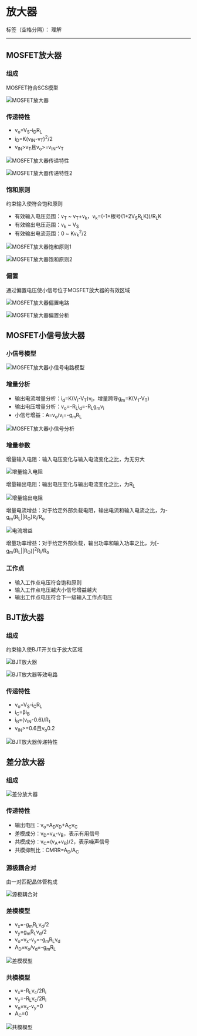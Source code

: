 # 放大器

标签（空格分隔）： 理解

---

## MOSFET放大器

### 组成

MOSFET符合SCS模型

![MOSFET放大器](https://raw.githubusercontent.com/wchaochao/images/master/gitbook-circuit/MOSFET-amplifier.png)

### 传递特性

* v<sub>o</sub>=V<sub>S</sub>-i<sub>D</sub>R<sub>L</sub>
* i<sub>D</sub>=K(v<sub>IN</sub>-v<sub>T</sub>)<sup>2</sup>/2
* v<sub>IN</sub>>v<sub>T</sub>且v<sub>o</sub>>=v<sub>IN</sub>-v<sub>T</sub>

![MOSFET放大器传递特性](https://raw.githubusercontent.com/wchaochao/images/master/gitbook-circuit/MOSFET-amplifier-analysis.png)

![MOSFET放大器传递特性2](https://raw.githubusercontent.com/wchaochao/images/master/gitbook-circuit/MOSFET-amplifier-analysis-2.png)

### 饱和原则

约束输入使符合饱和原则

* 有效输入电压范围：v<sub>T</sub> ~ v<sub>T</sub>+v<sub>k</sub>，v<sub>k</sub>=(-1+根号(1+2V<sub>S</sub>R<sub>L</sub>K))/R<sub>L</sub>K
* 有效输出电压范围：v<sub>k</sub> ~ V<sub>S</sub>
* 有效输出电流范围：0 ~ Kv<sub>k</sub><sup>2</sup>/2

![MOSFET放大器饱和原则1](https://raw.githubusercontent.com/wchaochao/images/master/gitbook-circuit/MOSFET-amplifier-constraint-1.png)

![MOSFET放大器饱和原则2](https://raw.githubusercontent.com/wchaochao/images/master/gitbook-circuit/MOSFET-amplifier-constraint-2.png)

### 偏置

通过偏置电压使小信号位于MOSFET放大器的有效区域

![MOSFET放大器偏置电路](https://raw.githubusercontent.com/wchaochao/images/master/gitbook-circuit/MOSFET-amplifier-bias-1.png)

![MOSFET放大器偏置分析](https://raw.githubusercontent.com/wchaochao/images/master/gitbook-circuit/MOSFET-amplifier-bias-2.png)

## MOSFET小信号放大器

### 小信号模型

![MOSFET放大器小信号电路模型](https://raw.githubusercontent.com/wchaochao/images/master/gitbook-circuit/MOSFET-amplifier-small-singal-model.png)

### 增量分析

* 输出电流增量分析：i<sub>d</sub>=K(V<sub>I</sub>-V<sub>T</sub>)v<sub>i</sub>，增量跨导g<sub>m</sub>=K(V<sub>1</sub>-V<sub>T</sub>)
* 输出电压增量分析：v<sub>o</sub>=-R<sub>L</sub>i<sub>d</sub>=-R<sub>L</sub>g<sub>m</sub>v<sub>i</sub>
* 小信号增益：A=v<sub>o</sub>/v<sub>i</sub>=-g<sub>m</sub>R<sub>L</sub>

![MOSFET放大器小信号分析](https://raw.githubusercontent.com/wchaochao/images/master/gitbook-circuit/MOSFET-amplifier-small-singal.png)

### 增量参数

增量输入电阻：输入电压变化与输入电流变化之比，为无穷大

![增量输入电阻](https://raw.githubusercontent.com/wchaochao/images/master/gitbook-circuit/incremental-input-resistance.png)

增量输出电阻：输出电压变化与输出电流变化之比，为R<sub>L</sub>

![增量输出电阻](https://raw.githubusercontent.com/wchaochao/images/master/gitbook-circuit/incremental-output-resistance.png)

增量电流增益：对于给定外部负载电阻，输出电流和输入电流之比，为-g<sub>m</sub>(R<sub>L</sub>||R<sub>O</sub>)R<sub>i</sub>/R<sub>o</sub>

![电流增益](https://raw.githubusercontent.com/wchaochao/images/master/gitbook-circuit/incremental-i-gain.png)

增量功率增益：对于给定外部负载，输出功率和输入功率之比，为[-g<sub>m</sub>(R<sub>L</sub>||R<sub>O</sub>)]<sup>2</sup>R<sub>i</sub>/R<sub>o</sub>

### 工作点

* 输入工作点电压符合饱和原则
* 输入工作点电压越大小信号增益越大
* 输出工作点电压符合下一级输入工作点电压

## BJT放大器

### 组成

约束输入使BJT开关位于放大区域

![BJT放大器](https://raw.githubusercontent.com/wchaochao/images/master/gitbook-circuit/BJT-amplifier.png)

![BJT放大器等效电路](https://raw.githubusercontent.com/wchaochao/images/master/gitbook-circuit/BJT-amplifier-circuit.png)

### 传递特性

* v<sub>o</sub>=V<sub>S</sub>-i<sub>C</sub>R<sub>L</sub>
* i<sub>C</sub>=βi<sub>B</sub>
* i<sub>B</sub>=(v<sub>IN</sub>-0.6)/R<sub>1</sub>
* v<sub>IN</sub>>=0.6且v<sub>o</sub>0.2

![BJT放大器传递特性](https://raw.githubusercontent.com/wchaochao/images/master/gitbook-circuit/BJT-amplifier-analysis.png)

## 差分放大器

### 组成

![差分放大器](https://raw.githubusercontent.com/wchaochao/images/master/gitbook-circuit/differential-amplifier.png)

### 传递特性

* 输出电压：v<sub>o</sub>=A<sub>D</sub>v<sub>D</sub>+A<sub>C</sub>v<sub>C</sub>
* 差模成分：v<sub>D</sub>=v<sub>A</sub>-v<sub>B</sub>，表示有用信号
* 共模成分：v<sub>C</sub>=(v<sub>A</sub>+v<sub>B</sub>)/2，表示噪声信号
* 共模抑制比：CMRR=A<sub>D</sub>/A<sub>C</sub>

### 源极耦合对

由一对匹配晶体管构成

![源极耦合对](https://raw.githubusercontent.com/wchaochao/images/master/gitbook-circuit/source-coupled-pair.png)

### 差模模型

* v<sub>x</sub>=-g<sub>m</sub>R<sub>L</sub>v<sub>d</sub>/2
* v<sub>y</sub>=g<sub>m</sub>R<sub>L</sub>v<sub>d</sub>/2
* v<sub>o</sub>=v<sub>x</sub>-v<sub>y</sub>=-g<sub>m</sub>R<sub>L</sub>v<sub>d</sub>
* A<sub>D</sub>=v<sub>o</sub>/v<sub>d</sub>=-g<sub>m</sub>R<sub>L

![差模模型](https://raw.githubusercontent.com/wchaochao/images/master/gitbook-circuit/differential-model.png)

### 共模模型

* v<sub>x</sub>=-R<sub>L</sub>v<sub>c</sub>/2R<sub>i</sub>
* v<sub>y</sub>=-R<sub>L</sub>v<sub>c</sub>/2R<sub>i</sub>
* v<sub>o</sub>=v<sub>x</sub>-v<sub>y</sub>=0
* A<sub>C</sub>=0

![共模模型](https://raw.githubusercontent.com/wchaochao/images/master/gitbook-circuit/common-model.png)
